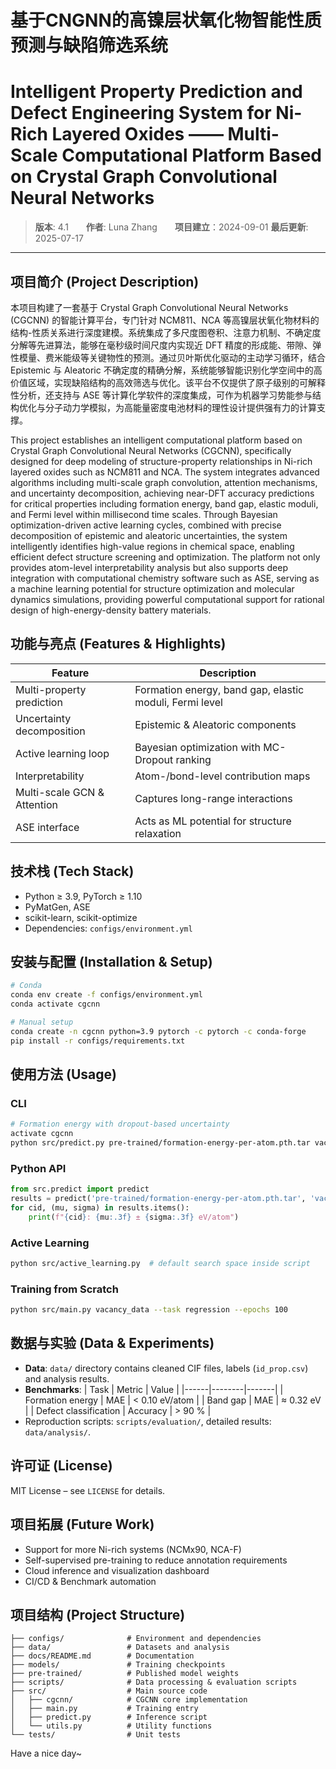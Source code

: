 # 基于CNGNN的高镍层状氧化物智能性质预测与缺陷筛选系统
# Intelligent Property Prediction and Defect Engineering System for Ni-Rich Layered Oxides —— Multi-Scale Computational Platform Based on Crystal Graph Convolutional Neural Networks
> **版本**: 4.1  **作者**: Luna Zhang  **项目建立**：2024-09-01  **最后更新**: 2025-07-17
---

##  项目简介 (Project Description)
本项目构建了一套基于 Crystal Graph Convolutional Neural Networks (CGCNN) 的智能计算平台，专门针对 NCM811、NCA 等高镍层状氧化物材料的结构-性质关系进行深度建模。系统集成了多尺度图卷积、注意力机制、不确定度分解等先进算法，能够在毫秒级时间尺度内实现近 DFT 精度的形成能、带隙、弹性模量、费米能级等关键物性的预测。通过贝叶斯优化驱动的主动学习循环，结合 Epistemic 与 Aleatoric 不确定度的精确分解，系统能够智能识别化学空间中的高价值区域，实现缺陷结构的高效筛选与优化。该平台不仅提供了原子级别的可解释性分析，还支持与 ASE 等计算化学软件的深度集成，可作为机器学习势能参与结构优化与分子动力学模拟，为高能量密度电池材料的理性设计提供强有力的计算支撑。

This project establishes an intelligent computational platform based on Crystal Graph Convolutional Neural Networks (CGCNN), specifically designed for deep modeling of structure-property relationships in Ni-rich layered oxides such as NCM811 and NCA. The system integrates advanced algorithms including multi-scale graph convolution, attention mechanisms, and uncertainty decomposition, achieving near-DFT accuracy predictions for critical properties including formation energy, band gap, elastic moduli, and Fermi level within millisecond time scales. Through Bayesian optimization-driven active learning cycles, combined with precise decomposition of epistemic and aleatoric uncertainties, the system intelligently identifies high-value regions in chemical space, enabling efficient defect structure screening and optimization. The platform not only provides atom-level interpretability analysis but also supports deep integration with computational chemistry software such as ASE, serving as a machine learning potential for structure optimization and molecular dynamics simulations, providing powerful computational support for rational design of high-energy-density battery materials.

## 功能与亮点 (Features & Highlights)
| Feature | Description |
|---------|-------------|
| Multi-property prediction | Formation energy, band gap, elastic moduli, Fermi level |
| Uncertainty decomposition | Epistemic & Aleatoric components |
| Active learning loop | Bayesian optimization with MC-Dropout ranking |
| Interpretability | Atom-/bond-level contribution maps |
| Multi-scale GCN & Attention | Captures long-range interactions |
| ASE interface | Acts as ML potential for structure relaxation |

##  技术栈 (Tech Stack)
- Python ≥ 3.9, PyTorch ≥ 1.10  
- PyMatGen, ASE  
- scikit-learn, scikit-optimize  
- Dependencies: `configs/environment.yml`

## 安装与配置 (Installation & Setup)
```bash
# Conda
conda env create -f configs/environment.yml
conda activate cgcnn

# Manual setup
conda create -n cgcnn python=3.9 pytorch -c pytorch -c conda-forge
pip install -r configs/requirements.txt
```

## 使用方法 (Usage)
### CLI
```bash
# Formation energy with dropout-based uncertainty
activate cgcnn
python src/predict.py pre-trained/formation-energy-per-atom.pth.tar vacancy_data --n-dropout 25
```
### Python API
```python
from src.predict import predict
results = predict('pre-trained/formation-energy-per-atom.pth.tar', 'vacancy_data', n_dropout=25)
for cid, (mu, sigma) in results.items():
    print(f"{cid}: {mu:.3f} ± {sigma:.3f} eV/atom")
```
### Active Learning
```bash
python src/active_learning.py  # default search space inside script
```
### Training from Scratch
```bash
python src/main.py vacancy_data --task regression --epochs 100
```

## 数据与实验 (Data & Experiments)
- **Data**: `data/` directory contains cleaned CIF files, labels (`id_prop.csv`) and analysis results.
- **Benchmarks**:
  | Task | Metric | Value |
  |------|--------|-------|
  | Formation energy | MAE | < 0.10 eV/atom |
  | Band gap | MAE | ≈ 0.32 eV |
  | Defect classification | Accuracy | > 90 % |
- Reproduction scripts: `scripts/evaluation/`, detailed results: `data/analysis/`.

## 许可证 (License)
MIT License – see `LICENSE` for details.

## 项目拓展 (Future Work)
- Support for more Ni-rich systems (NCMx90, NCA-F)  
- Self-supervised pre-training to reduce annotation requirements  
- Cloud inference and visualization dashboard  
- CI/CD & Benchmark automation

## 项目结构 (Project Structure)
```text
├── configs/              # Environment and dependencies
├── data/                 # Datasets and analysis
├── docs/README.md        # Documentation
├── models/               # Training checkpoints
├── pre-trained/          # Published model weights
├── scripts/              # Data processing & evaluation scripts
├── src/                  # Main source code
│   ├── cgcnn/            # CGCNN core implementation
│   ├── main.py           # Training entry
│   ├── predict.py        # Inference script
│   └── utils.py          # Utility functions
└── tests/                # Unit tests
```
Have a nice day~



